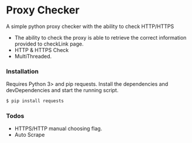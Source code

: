# Proxy Checker


A simple python proxy checker with the ability to check HTTP/HTTPS

  - The ability to check the proxy is able to retrieve the correct information provided to checkLink page.
  - HTTP & HTTPS Check
  - MultiThreaded.

### Installation

Requires Python 3> and pip requests.
Install the dependencies and devDependencies and start the running script.

```sh
$ pip install requests
```

### Todos

 - HTTPS/HTTP manual choosing flag.
 - Auto Scrape



